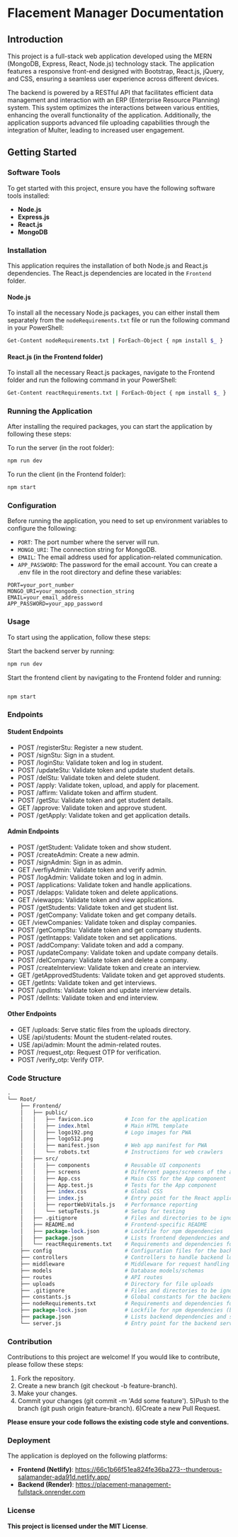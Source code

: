 # Flacement Manager Documentation

## Introduction

This project is a full-stack web application developed using the MERN (MongoDB, Express, React, Node.js) technology stack. The application features a responsive front-end designed with Bootstrap, React.js, jQuery, and CSS, ensuring a seamless user experience across different devices.

The backend is powered by a RESTful API that facilitates efficient data management and interaction with an ERP (Enterprise Resource Planning) system. This system optimizes the interactions between various entities, enhancing the overall functionality of the application. Additionally, the application supports advanced file uploading capabilities through the integration of Multer, leading to increased user engagement.

## Getting Started

### Software Tools

To get started with this project, ensure you have the following software tools installed:
- **Node.js**
- **Express.js**
- **React.js**
- **MongoDB**

### Installation

This application requires the installation of both Node.js and React.js dependencies. The React.js dependencies are located in the `Frontend` folder.

#### Node.js

To install all the necessary Node.js packages, you can either install them separately from the `nodeRequirements.txt` file or run the following command in your PowerShell:

```bash
Get-Content nodeRequirements.txt | ForEach-Object { npm install $_ }
```
#### React.js (in the Frontend folder)
To install all the necessary React.js packages, navigate to the Frontend folder and run the following command in your PowerShell:

```bash
Get-Content reactRequirements.txt | ForEach-Object { npm install $_ }
```
### Running the Application
After installing the required packages, you can start the application by following these steps:

To run the server (in the root folder):

```bash
npm run dev
```
To run the client (in the Frontend folder):

```bash
npm start
```

### Configuration
Before running the application, you need to set up environment variables to configure the following:

- `PORT`: The port number where the server will run.
- `MONGO_URI`: The connection string for MongoDB.
- `EMAIL`: The email address used for application-related communication.
- `APP_PASSWORD`: The password for the email account.
You can create a .env file in the root directory and define these variables:

```.env
PORT=your_port_number
MONGO_URI=your_mongodb_connection_string
EMAIL=your_email_address
APP_PASSWORD=your_app_password
```
### Usage
To start using the application, follow these steps:

Start the backend server by running:

```bash
npm run dev
```

Start the frontend client by navigating to the Frontend folder and running:

```bash

npm start
```
### Endpoints
#### Student Endpoints
- POST /registerStu: Register a new student.
- POST /signStu: Sign in a student.
- POST /loginStu: Validate token and log in student.
- POST /updateStu: Validate token and update student details.
- POST /delStu: Validate token and delete student.
- POST /apply: Validate token, upload, and apply for placement.
- POST /affirm: Validate token and affirm student.
- POST /getStu: Validate token and get student details.
- GET /approve: Validate token and approve student.
- POST /getApply: Validate token and get application details.
#### Admin Endpoints
- POST /getStudent: Validate token and show student.
- POST /createAdmin: Create a new admin.
- POST /signAdmin: Sign in as admin.
- GET /verfiyAdmin: Validate token and verify admin.
- POST /logAdmin: Validate token and log in admin.
- POST /applications: Validate token and handle applications.
- POST /delapps: Validate token and delete applications.
- GET /viewapps: Validate token and view applications.
- POST /getStudents: Validate token and get student list.
- POST /getCompany: Validate token and get company details.
- GET /viewCompanies: Validate token and display companies.
- POST /getCompStu: Validate token and get company students.
- POST /getIntapps: Validate token and set applications.
- POST /addCompany: Validate token and add a company.
- POST /updateCompany: Validate token and update company details.
- POST /delCompany: Validate token and delete a company.
- POST /createInterview: Validate token and create an interview.
- GET /getApprovedStudents: Validate token and get approved students.
- GET /getInts: Validate token and get interviews.
- POST /updInts: Validate token and update interview details.
- POST /delInts: Validate token and end interview.
#### Other Endpoints
- GET /uploads: Serve static files from the uploads directory.
- USE /api/students: Mount the student-related routes.
- USE /api/admin: Mount the admin-related routes.
- POST /request_otp: Request OTP for verification.
- POST /verify_otp: Verify OTP.

### Code Structure
```perl
.
└── Root/
    ├── Frontend/
    │   ├── public/
    │   │   ├── favicon.ico          # Icon for the application
    │   │   ├── index.html           # Main HTML template
    │   │   ├── logo192.png          # Logo images for PWA
    │   │   ├── logo512.png
    │   │   ├── manifest.json        # Web app manifest for PWA
    │   │   └── robots.txt           # Instructions for web crawlers
    │   ├── src/
    │   │   ├── components           # Reusable UI components
    │   │   ├── screens              # Different pages/screens of the application
    │   │   ├── App.css              # Main CSS for the App component
    │   │   ├── App.test.js          # Tests for the App component
    │   │   ├── index.css            # Global CSS
    │   │   ├── index.js             # Entry point for the React application
    │   │   ├── reportWebVitals.js   # Performance reporting
    │   │   └── setupTests.js        # Setup for testing
    │   ├── .gitignore               # Files and directories to be ignored by Git
    │   ├── README.md                # Frontend-specific README
    │   ├── package-lock.json        # Lockfile for npm dependencies
    │   ├── package.json             # Lists frontend dependencies and scripts
    │   └── reactRequirements.txt    # Requirements and dependencies for React
    ├── config                       # Configuration files for the backend
    ├── controllers                  # Controllers to handle backend logic
    ├── middleware                   # Middleware for request handling
    ├── models                       # Database models/schemas
    ├── routes                       # API routes
    ├── uploads                      # Directory for file uploads
    ├── .gitignore                   # Files and directories to be ignored by Git (backend)
    ├── constants.js                 # Global constants for the backend
    ├── nodeRequirements.txt         # Requirements and dependencies for Node.js
    ├── package-lock.json            # Lockfile for npm dependencies (backend)
    ├── package.json                 # Lists backend dependencies and scripts
    └── server.js                    # Entry point for the backend server
```
### Contribution
Contributions to this project are welcome! If you would like to contribute, please follow these steps:

1) Fork the repository.
2) Create a new branch (git checkout -b feature-branch).
3) Make your changes.
4) Commit your changes (git commit -m 'Add some feature').
5)Push to the branch (git push origin feature-branch).
6)Create a new Pull Request.

**Please ensure your code follows the existing code style and conventions.**

### Deployment
The application is deployed on the following platforms:

- **Frontend (Netlify)**: https://66c1b66f51ea824fe36ba273--thunderous-salamander-ada91d.netlify.app/
- **Backend (Render)**: https://placement-management-fullstack.onrender.com

### License
**This project is licensed under the MIT License**.

